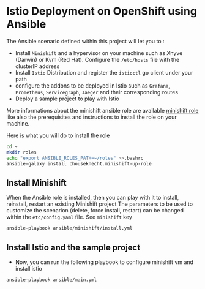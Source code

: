 # Istio Deployment on OpenShift using Ansible

The Ansible scenario defined within this project will let you to : 

- Install `Minishift` and a hypervisor on your machine such as Xhyve (Darwin) or Kvm (Red Hat). Configure the `/etc/hosts` file with the clusterIP address 
- Install `Istio` Distribution and register the `istioctl` go client under your path
- configure the addons to be deployed in Istio such as `Grafana`, `Prometheus`, `Servicegraph`, `Jaeger` and their corresponding routes
- Deploy a sample project to play with Istio

More informations about the minishift ansible role are available [minishift role](https://docs.ansible.com/ansible-container/openshift/minishift.html) like also the prerequisites 
and instructions to install the role on your machine.

Here is what you will do to install the role

```bash
cd ~
mkdir roles
echo "export ANSIBLE_ROLES_PATH=~/roles" >>.bashrc
ansible-galaxy install chouseknecht.minishift-up-role
```

## Install Minishift

When the Ansible role is installed, then you can play with it to install, reinstall, restart an existing Minishift project
The parameters to be used to customize the scenarion (delete, force install, restart) can be changed within the `etc/config.yaml` file. See `minishift` key 

```bash
ansible-playbook ansible/minishift/install.yml
```

## Install Istio and the sample project

- Now, you can run the following playbook to configure minishift vm and install istio
```bash
ansible-playbook ansible/main.yml
```